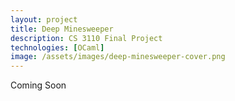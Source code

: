 ```yaml
---
layout: project
title: Deep Minesweeper
description: CS 3110 Final Project
technologies: [OCaml]
image: /assets/images/deep-minesweeper-cover.png
---
```

Coming Soon
